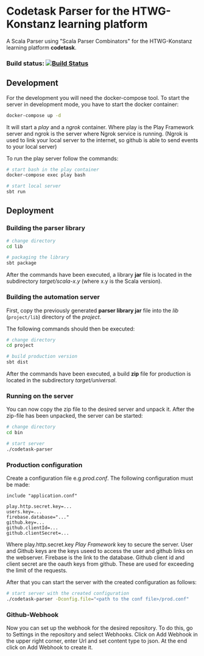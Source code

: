 # Codetask Parser for the HTWG-Konstanz learning platform
A Scala Parser using "Scala Parser Combinators" for the HTWG-Konstanz learning platform **codetask**.

### Build status: [![Build Status](https://travis-ci.com/artur-ott/codetask-parser.svg?branch=master)](https://travis-ci.com/artur-ott/codetask-parser)

## Development
For the development you will need the docker-compose tool.
To start the server in development mode, you have to start the docker container:
``` bash
docker-compose up -d
```
It will start a *play* and a *ngrok* container. Where play is the Play Framework server and ngrok is the server where Ngrok service is running. (Ngrok is used to link your local server to the internet, so github is able to send events to your local server)

To run the play server follow the commands:
``` bash
# start bash in the play container
docker-compose exec play bash

# start local server
sbt run
```

## Deployment

### Building the parser library
``` bash
# change directory
cd lib

# packaging the library
sbt package
```
After the commands have been executed, a library **jar** file is located in the subdirectory *target/scala-x.y* (where x.y is the Scala version).

### Building the automation server
First, copy the previously generated **parser library jar** file into the *lib* (`project/lib`) directory of the *project*.

The following commands should then be executed:
``` bash
# change directory
cd project

# build production version
sbt dist
```
After the commands have been executed, a build **zip** file for production is located in the subdirectory *target/universal*.

### Running on the server
You can now copy the zip file to the desired server and unpack it.
After the zip-file has been unpacked, the server can be started:
``` bash
# change directory
cd bin

# start server
./codetask-parser
```

### Production configuration
Create a configuration file e.g *prod.conf*.
The following configuration must be made:
```
include "application.conf"

play.http.secret.key=...
users.key=...
firebase.database="..."
github.key=...
github.clientId=...
github.clientSecret=...
```
Where play.http.secret.key *Play Framework* key to secure the server.
User and Github keys are the keys useed to access the user and github links on the webserver.
Firebase is the link to the database.
Github client id and client secret are the oauth keys from github. These are used for exceeding the limit of the requests.

After that you can start the server with the created configuration as follows:
``` bash
# start server with the created configuration
./codetask-parser -Dconfig.file="<path to the conf file>/prod.conf"
```

### Github-Webhook
Now you can set up the webhook for the desired repository.
To do this, go to Settings in the repository and select Webhooks.
Click on Add Webhook in the upper right corner, enter Url and set content type to json.
At the end click on Add Webhook to create it. 
